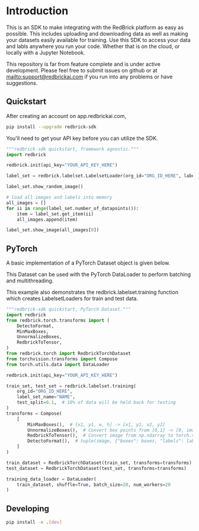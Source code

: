 # Introduction

This is an SDK to make integrating with the RedBrick platform as easy as possible. This includes uploading and downloading data
as well as making your datasets easily available for training. Use this SDK to access your data and labls anywhere you run your code. Whether that is on the cloud, or locally with a Jupyter Notebook.

This repository is far from feature complete and is under active development. Please feel free to submit issues on github or at <mailto:support@redbrickai.com> if you run into any problems or have suggestions.

## Quickstart

After creating an account on app.redbrickai.com,

```bash
pip install --upgrade redbrick-sdk
```

You'll need to get your API key before you can utilize the SDK.

```python
"""redbrick-sdk quickstart, framework agnostic."""
import redbrick

redbrick.init(api_key="YOUR_API_KEY_HERE")

label_set = redbrick.labelset.LabelsetLoader(org_id="ORG_ID_HERE", label_set_name="NAME")

label_set.show_random_image()

# load all images and labels into memory
all_images = []
for ii in range(label_set.number_of_datapoints()):
    item = label_set.get_item(ii)
    all_images.append(item)

label_set.show_image(all_images[0])

```

## PyTorch
A basic implementation of a PyTorch Dataset object is given below.

This Dataset can be used with the PyTorch DataLoader to perform batching and multithreading.

This example also demonstrates the redbrick.labelset.training function which creates LabelsetLoaders
for train and test data.
```python
"""redbrick-sdk quickstart, PyTorch Dataset."""
import redbrick
from redbrick.torch.transforms import (
    DetectoFormat,
    MinMaxBoxes,
    UnnormalizeBoxes,
    RedbrickToTensor,
)
from redbrick.torch import RedbrickTorchDataset
from torchvision.transforms import Compose
from torch.utils.data import DataLoader

redbrick.init(api_key="YOUR_API_KEY_HERE")

train_set, test_set = redbrick.labelset.training(
    org_id="ORG_ID_HERE",
    label_set_name="NAME",
    test_split=0.1,  # 10% of data will be held back for testing
)
transforms = Compose(
    [
        MinMaxBoxes(),  # [x1, y1, w, h] -> [x1, y1, x2, y2]
        UnnormalizeBoxes(),  # Convert box points from [0,1] -> [0, image size]
        RedbrickToTensor(),  # Convert image from np.ndarray to torch.tensor
        DetectoFormat(),  # tuple(image, {"boxes": boxes, "labels": labels})
    ]
)

train_dataset = RedbrickTorchDataset(train_set, transforms=transforms)
test_dataset = RedbrickTorchDataset(test_set, transforms=transforms)

training_data_loader = DataLoader(
    train_dataset, shuffle=True, batch_size=20, num_workers=20
)

```


## Developing

```bash
pip install -e .[dev]
```